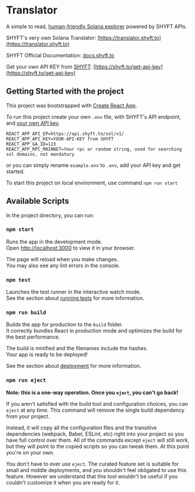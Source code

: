# Translator

A simple to read, [human-friendly Solana explorer](https://translator.shyft.to) powered by SHYFT APIs.

SHYFT's very own Solana Translator: [https://translator.shyft.to](https://translator.shyft.to)

SHYFT Official Documentation: [docs.shyft.to](https://docs.shyft.to)

Get your own API KEY from [SHYFT](https://shyft.to/): [https://shyft.to/get-api-key](https://shyft.to/get-api-key) 

## Getting Started with the project

This project was bootstrapped with [Create React App](https://github.com/facebook/create-react-app).

To run this project create your own `.env` file, with SHYFT's API endpoint, and [your own API key](https://shyft.to/get-api-key).
```
REACT_APP_API_EP=https://api.shyft.to/sol/v1/
REACT_APP_API_KEY=YOUR-API-KEY from SHYFT
REACT_APP_GA_ID=123
REACT_APP_RPC_MAINNET=Your rpc or random string, used for searching sol domains, not mandatory 
```
or you can simply rename `example.env` to `.env`, add your API key and get started.

To start this project on local environment, use command `npm run start`


## Available Scripts

In the project directory, you can run:

### `npm start`

Runs the app in the development mode.\
Open [http://localhost:3000](http://localhost:3000) to view it in your browser.

The page will reload when you make changes.\
You may also see any lint errors in the console.

### `npm test`

Launches the test runner in the interactive watch mode.\
See the section about [running tests](https://facebook.github.io/create-react-app/docs/running-tests) for more information.

### `npm run build`

Builds the app for production to the `build` folder.\
It correctly bundles React in production mode and optimizes the build for the best performance.

The build is minified and the filenames include the hashes.\
Your app is ready to be deployed!

See the section about [deployment](https://facebook.github.io/create-react-app/docs/deployment) for more information.

### `npm run eject`

**Note: this is a one-way operation. Once you `eject`, you can't go back!**

If you aren't satisfied with the build tool and configuration choices, you can `eject` at any time. This command will remove the single build dependency from your project.

Instead, it will copy all the configuration files and the transitive dependencies (webpack, Babel, ESLint, etc) right into your project so you have full control over them. All of the commands except `eject` will still work, but they will point to the copied scripts so you can tweak them. At this point you're on your own.

You don't have to ever use `eject`. The curated feature set is suitable for small and middle deployments, and you shouldn't feel obligated to use this feature. However we understand that this tool wouldn't be useful if you couldn't customize it when you are ready for it.